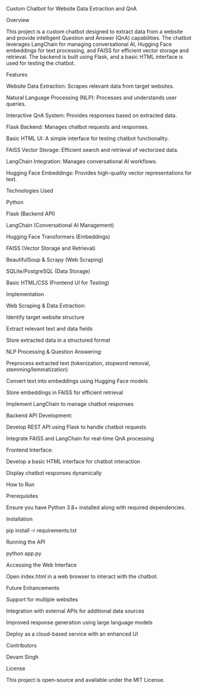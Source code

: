 Custom Chatbot for Website Data Extraction and QnA

Overview

This project is a custom chatbot designed to extract data from a website and provide intelligent Question and Answer (QnA) capabilities. The chatbot leverages LangChain for managing conversational AI, Hugging Face embeddings for text processing, and FAISS for efficient vector storage and retrieval. The backend is built using Flask, and a basic HTML interface is used for testing the chatbot.

Features

Website Data Extraction: Scrapes relevant data from target websites.

Natural Language Processing (NLP): Processes and understands user queries.

Interactive QnA System: Provides responses based on extracted data.

Flask Backend: Manages chatbot requests and responses.

Basic HTML UI: A simple interface for testing chatbot functionality.

FAISS Vector Storage: Efficient search and retrieval of vectorized data.

LangChain Integration: Manages conversational AI workflows.

Hugging Face Embeddings: Provides high-quality vector representations for text.

Technologies Used

Python

Flask (Backend API)

LangChain (Conversational AI Management)

Hugging Face Transformers (Embeddings)

FAISS (Vector Storage and Retrieval)

BeautifulSoup & Scrapy (Web Scraping)

SQLite/PostgreSQL (Data Storage)

Basic HTML/CSS (Frontend UI for Testing)

Implementation

Web Scraping & Data Extraction:

Identify target website structure

Extract relevant text and data fields

Store extracted data in a structured format

NLP Processing & Question Answering:

Preprocess extracted text (tokenization, stopword removal, stemming/lemmatization)

Convert text into embeddings using Hugging Face models

Store embeddings in FAISS for efficient retrieval

Implement LangChain to manage chatbot responses

Backend API Development:

Develop REST API using Flask to handle chatbot requests

Integrate FAISS and LangChain for real-time QnA processing

Frontend Interface:

Develop a basic HTML interface for chatbot interaction

Display chatbot responses dynamically

How to Run

Prerequisites

Ensure you have Python 3.8+ installed along with required dependencies.

Installation

pip install -r requirements.txt

Running the API

python app.py

Accessing the Web Interface

Open index.html in a web browser to interact with the chatbot.

Future Enhancements

Support for multiple websites

Integration with external APIs for additional data sources

Improved response generation using large language models

Deploy as a cloud-based service with an enhanced UI

Contributors

Devam Singh

License

This project is open-source and available under the MIT License.

